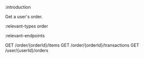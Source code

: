 :introduction

Get a user's order.

:relevant-types order

:relevant-endpoints

GET /order/{orderId}/items
GET /order/{orderId}/transactions
GET /user/{userId}/orders
